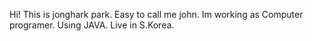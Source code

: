 Hi! This is jonghark park. Easy to call me john.
Im working as Computer programer. Using JAVA.
Live in S.Korea.
